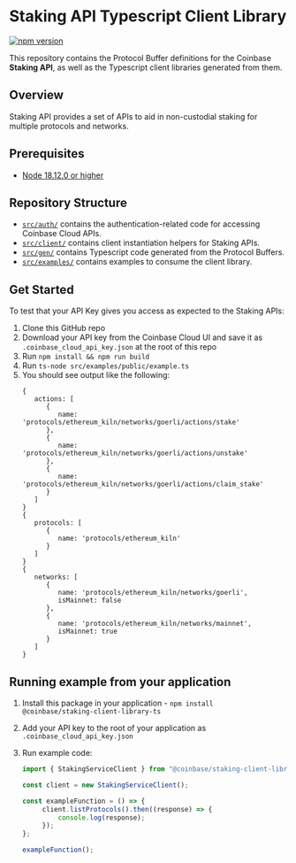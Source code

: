 # Staking API Typescript Client Library

[![npm version](https://badge.fury.io/js/@coinbase%2Fstaking-client-library-ts.svg)](https://badge.fury.io/js/@coinbase%2Fstaking-client-library-ts)

This repository contains the Protocol Buffer definitions for the Coinbase **Staking API**, as well as the Typescript client libraries generated from them.

## Overview

Staking API provides a set of APIs to aid in non-custodial staking for multiple protocols and networks.

## Prerequisites

- [Node 18.12.0 or higher](https://nodejs.org/en/blog/release/v18.12.0)

## Repository Structure
- [`src/auth/`](./src/auth/) contains the authentication-related code for accessing Coinbase Cloud APIs.
- [`src/client/`](./src/client/) contains client instantiation helpers for Staking APIs.
- [`src/gen/`](./src/gen/) contains Typescript code generated from the Protocol Buffers.
- [`src/examples/`](./src/examples/) contains examples to consume the client library.

## Get Started
To test that your API Key gives you access as expected to the Staking APIs:

1. Clone this GitHub repo
2. Download your API key from the Coinbase Cloud UI and save it as `.coinbase_cloud_api_key.json` at the root of this repo
3. Run `npm install && npm run build`
4. Run `ts-node src/examples/public/example.ts`
5. You should see output like the following:
   ```text
   {
      actions: [
         {
            name: 'protocols/ethereum_kiln/networks/goerli/actions/stake'
         },
         {
            name: 'protocols/ethereum_kiln/networks/goerli/actions/unstake'
         },
         {
            name: 'protocols/ethereum_kiln/networks/goerli/actions/claim_stake'
         }
      ]
   }
   {
      protocols: [
         {
            name: 'protocols/ethereum_kiln'
         }
      ]
   }
   {
      networks: [
         {
            name: 'protocols/ethereum_kiln/networks/goerli',
            isMainnet: false
         },
         {
            name: 'protocols/ethereum_kiln/networks/mainnet',
            isMainnet: true
         }
      ]
   }
   ```

## Running example from your application

1. Install this package in your application - `npm install @coinbase/staking-client-library-ts`
2. Add your API key to the root of your application as `.coinbase_cloud_api_key.json`
3. Run example code:

   ```typescript
   import { StakingServiceClient } from "@coinbase/staking-client-library-ts";
   
   const client = new StakingServiceClient();
   
   const exampleFunction = () => {
        client.listProtocols().then((response) => {
            console.log(response);
        });
   };
   
   exampleFunction();
   ```
